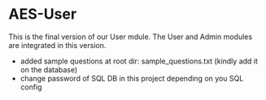 # AES-User

This is the final version of our User mdule.
The User and Admin modules are integrated in this version.

- added sample questions at root dir: sample_questions.txt (kindly add it on the database)
- change password of SQL DB in this project depending on you SQL config
